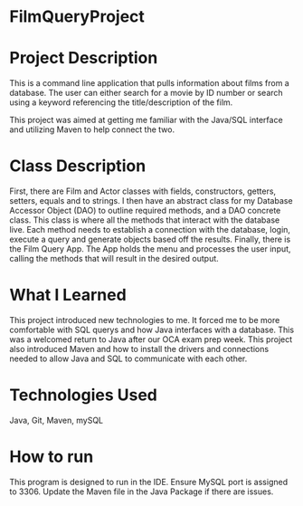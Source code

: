 # FilmQueryProject

# Project Description
This is a command line application that pulls information about films from a database.  The user can either search for a movie by ID number or search using a keyword referencing the title/description of the film.

This project was aimed at getting me familiar with the Java/SQL interface and utilizing Maven to help connect the two. 


# Class Description
First, there are Film and Actor classes with fields, constructors, getters, setters, equals and to strings. I then have an abstract class for my Database Accessor Object (DAO) to outline required methods, and a DAO concrete class. This class is where all the methods that interact with the database live. Each method needs to establish a connection with the database, login, execute a query and generate objects based off the results. Finally, there is the Film Query App. The App holds the menu and processes the user input, calling the methods that will result in the desired output. 

# What I Learned
This project introduced new technologies to me. It forced me to be more comfortable with SQL querys and how Java interfaces with a database. This was a welcomed return to Java after our OCA exam prep week. This project also introduced Maven and how to install the drivers and connections needed to allow Java and SQL to communicate with each other. 

# Technologies Used
Java, Git, Maven, mySQL

# How to run
This program is designed to run in the IDE. Ensure MySQL port is assigned to 3306. Update the Maven file in the Java Package if there are issues.